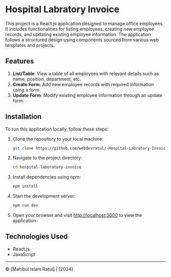# Hospital Labratory Invoice

This project is a React.js application designed to manage office employees. It includes functionalities for listing employees, creating new employee records, and updating existing employee information. The application follows a structured design using components sourced from various web templates and projects.

## Features

1. **List/Table**: View a table of all employees with relevant details such as name, position, department, etc.
2. **Create Form**: Add new employee records with required information using a form.
3. **Update Form**: Modify existing employee information through an update form.

## Installation

To run this application locally, follow these steps:

1. Clone the repository to your local machine:

   ```bash
   git clone https://github.com/webdevratul/-Hospital-Labratory-Invoice.git
   ```

2. Navigate to the project directory:

   ```bash
   cd hospital-laboratory-invoice
   ```

3. Install dependencies using npm:

   ```bash
   npm install
   ```

4. Start the development server:

   ```bash
   npm run dev
   ```

5. Open your browser and visit [http://localhost:3000](http://localhost:3000) to view the application.

## Technologies Used

- React.js
- JavaScript

---

© [Mahibul Islam Ratul] | [2024]
